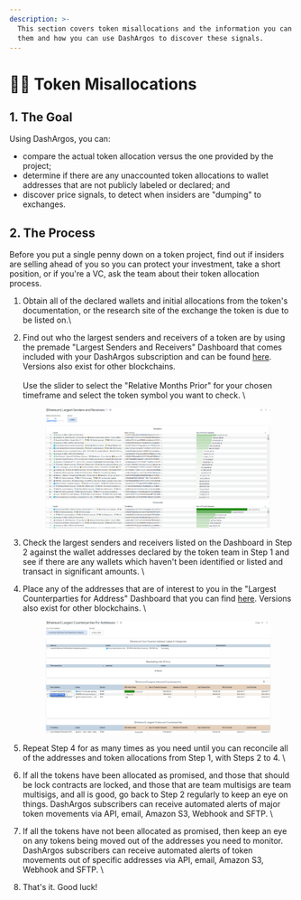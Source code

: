 ```yaml
---
description: >-
  This section covers token misallocations and the information you can get from
  them and how you can use DashArgos to discover these signals.
---
```


# 🤷‍♂️ Token Misallocations

## 1. The Goal&#x20;

Using DashArgos, you can:&#x20;

* compare the actual token allocation versus the one provided by the project;&#x20;
* determine if there are any unaccounted token allocations to wallet addresses that are not publicly labeled or declared; and&#x20;
* discover price signals, to detect when insiders are "dumping" to exchanges.&#x20;



## 2. The Process

Before you put a single penny down on a token project, find out if insiders are selling ahead of you so you can protect your investment, take a short position, or if you're a VC, ask the team about their token allocation process.&#x20;

1. Obtain all of the declared wallets and initial allocations from the token's documentation, or the research site of the exchange the token is due to be listed on.\

2.  Find out who the largest senders and receivers of a token are by using the premade "Largest Senders and Receivers" Dashboard that comes included with your DashArgos subscription and can be found [here](https://dashargos.chainargos.com/dashboards/162?Relative+Months+Prior=%5B0%2C48%5D\&Symbol=). Versions also exist for other blockchains.  \
    \
    Use the slider to select the "Relative Months Prior" for your chosen timeframe and select the token symbol you want to check. \


    <figure><img src="../../.gitbook/assets/image (40).png" alt=""><figcaption></figcaption></figure>
3. Check the largest senders and receivers listed on the Dashboard in Step 2 against the wallet addresses declared by the token team in Step 1 and see if there are any wallets which haven't been identified or listed and transact in significant amounts. \

4.  Place any of the addresses that are of interest to you in the "Largest Counterparties for Address" Dashboard that you can find [here](https://dashargos.chainargos.com/dashboards/57?To+or+From+Address=\&Symbol=). Versions also exist for other blockchains.   \


    <figure><img src="../../.gitbook/assets/image.png" alt=""><figcaption></figcaption></figure>
5. Repeat Step 4 for as many times as you need until you can reconcile all of the addresses and token allocations from Step 1, with Steps 2 to 4. \

6. If all the tokens have been allocated as promised, and those that should be lock contracts are locked, and those that are team multisigs are team multisigs, and all is good, go back to Step 2 regularly to keep an eye on things. DashArgos subscribers can receive automated alerts of major token movements via API, email, Amazon S3, Webhook and SFTP. \

7. If all the tokens have not been allocated as promised, then keep an eye on any tokens being moved out of the addresses you need to monitor. DashArgos subscribers can receive automated alerts of token movements out of specific addresses via API, email, Amazon S3, Webhook and SFTP. \

8. That's it. Good luck!&#x20;
